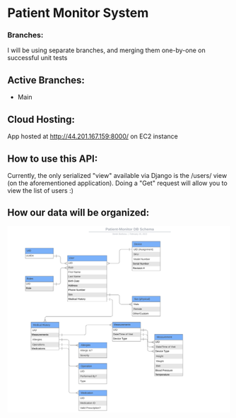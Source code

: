 # Patient Monitor System

### Branches:
I will be using separate branches, and merging them one-by-one on successful unit tests

## Active Branches:
* Main

## Cloud Hosting:
App hosted at http://44.201.167.159:8000/ on EC2 instance

## How to use this API:
Currently, the only serialized "view" available via Django is the /users/ view (on the aforementioned application).
Doing a "Get" request will allow you to view the list of users :)

## How our data will be organized:
![DB Schema](ProposedDBSchema.png)
